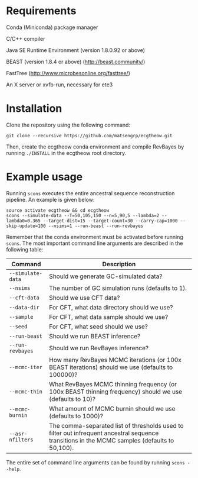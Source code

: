 # Requirements

Conda (Miniconda) package manager

C/C++ compiler

Java SE Runtime Environment (version 1.8.0.92 or above)

BEAST (version 1.8.4 or above) (http://beast.community/)

FastTree (http://www.microbesonline.org/fasttree/)

An X server or xvfb-run, necessary for ete3

# Installation

Clone the repository using the following command:

    git clone --recursive https://github.com/matsengrp/ecgtheow.git

Then, create the ecgtheow conda environment and compile RevBayes by running `./INSTALL` in the ecgtheow root directory.

# Example usage

Running `scons` executes the entire ancestral sequence reconstruction pipeline.  An example is given below:

    source activate ecgtheow && cd ecgtheow
    scons --simulate-data --T=50,105,150 --n=5,90,5 --lambda=2 --lambda0=0.365 --target-dist=15 --target-count=30 --carry-cap=1000 --skip-update=100 --nsims=1 --run-beast --run-revbayes

Remember that the conda environment must be activated before running `scons`.
The most important command line arguments are described in the following table:

| Command | Description |
| ---     | ---         |
| `--simulate-data` | Should we generate GC-simulated data? |
| `--nsims` | The number of GC simulation runs (defaults to 1). |
| `--cft-data` | Should we use CFT data? |
| `--data-dir` | For CFT, what data directory should we use? |
| `--sample` | For CFT, what data sample should we use? |
| `--seed` | For CFT, what seed should we use? |
| `--run-beast` | Should we run BEAST inference? |
| `--run-revbayes` | Should we run RevBayes inference? |
| `--mcmc-iter` | How many RevBayes MCMC iterations (or 100x BEAST iterations) should we use (defaults to 100000)? |
| `--mcmc-thin` | What RevBayes MCMC thinning frequency (or 100x BEAST thinning frequency) should we use (defaults to 10)? |
| `--mcmc-burnin` | What amount of MCMC burnin should we use (defaults to 1000)? |
| `--asr-nfilters` | The comma-separated list of thresholds used to filter out infrequent ancestral sequence transitions in the MCMC samples (defaults to 50,100). |

The entire set of command line arguments can be found by running `scons --help`.
